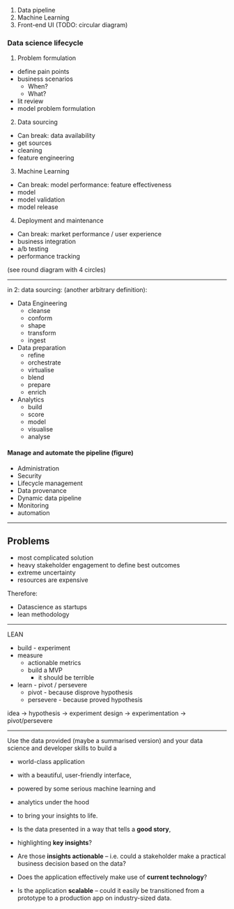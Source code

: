 
1. Data pipeline
2. Machine Learning
3. Front-end UI
(TODO: circular diagram)

### Data science lifecycle

1. Problem formulation
  - define pain points
  - business scenarios
    - When?
    - What?
  - lit review
  - model problem formulation
2. Data sourcing
  - Can break: data availability
  - get sources
  - cleaning
  - feature engineering


3. Machine Learning
  - Can break: model performance: feature effectiveness
  - model
  - model validation
  - model release
4. Deployment and maintenance
  - Can break: market performance / user experience
  - business integration
  - a/b testing
  - performance tracking

(see round diagram with 4 circles)

-----------------------

in 2: data sourcing:
(another arbitrary definition):

- Data Engineering
  - cleanse
  - conform
  - shape
  - transform
  - ingest
- Data preparation
  - refine
  - orchestrate
  - virtualise
  - blend
  - prepare
  - enrich
- Analytics
  - build
  - score
  - model
  - visualise
  - analyse


#### Manage and automate the pipeline (figure)
- Administration
- Security
- Lifecycle management
- Data provenance
- Dynamic data pipeline
- Monitoring
- automation


-----------------------

## Problems

- most complicated solution
- heavy stakeholder engagement to define best outcomes
- extreme uncertainty
- resources are expensive

Therefore:
- Datascience as startups
- lean methodology

---------------------------

LEAN
- build - experiment
- measure 
  - actionable metrics
  - build a MVP
    - it should be terrible
- learn - pivot / persevere
  - pivot - because disprove hypothesis
  - persevere - because proved hypothesis


idea -> hypothesis -> experiment design -> experimentation -> pivot/persevere

-----------------------

Use the data provided (maybe a summarised version) and your data science and developer skills to build a 

- world-class application 
- with a beautiful, user-friendly interface, 
- powered by some serious machine learning and 
- analytics under the hood 
- to bring your insights to life.

- Is the data presented in a way that tells a **good story**, 
- highlighting **key insights**?
- Are those **insights actionable** – i.e. could a stakeholder make a practical business decision based on the data?
- Does the application effectively make use of **current technology**?
- Is the application **scalable** – could it easily be transitioned from a prototype to a production app on industry-sized data.